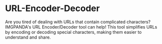 # URL-Encoder-Decoder
Are you tired of dealing with URLs that contain complicated characters? IMGPANDA's URL Encoder/Decoder tool can help! This tool simplifies URLs by encoding or decoding special characters, making them easier to understand and share. 
